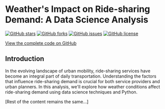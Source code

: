 [//]: # (Replace YOUR_USERNAME with your actual GitHub username)
[//]: # (GitHub Repository: https://github.com/YOUR_USERNAME/weather-rideshare-analysis)

# Weather's Impact on Ride-sharing Demand: A Data Science Analysis

[![GitHub stars](https://img.shields.io/github/stars/YOUR_USERNAME/weather-rideshare-analysis.svg)](https://github.com/YOUR_USERNAME/weather-rideshare-analysis/stargazers)
[![GitHub forks](https://img.shields.io/github/forks/YOUR_USERNAME/weather-rideshare-analysis.svg)](https://github.com/YOUR_USERNAME/weather-rideshare-analysis/network)
[![GitHub issues](https://img.shields.io/github/issues/YOUR_USERNAME/weather-rideshare-analysis.svg)](https://github.com/YOUR_USERNAME/weather-rideshare-analysis/issues)
[![GitHub license](https://img.shields.io/github/license/YOUR_USERNAME/weather-rideshare-analysis.svg)](https://github.com/YOUR_USERNAME/weather-rideshare-analysis/blob/master/LICENSE)

[View the complete code on GitHub](https://github.com/YOUR_USERNAME/weather-rideshare-analysis)

## Introduction

In the evolving landscape of urban mobility, ride-sharing services have become an integral part of daily transportation. Understanding the factors that influence ride-sharing demand is crucial for both service providers and urban planners. In this analysis, we'll explore how weather conditions affect ride-sharing demand using data science techniques and Python.

[Rest of the content remains the same...]